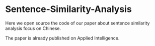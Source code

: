 # Sentence-Similarity-Analysis

Here we open source the code of our paper about sentence similarity analysis focus on Chinese.

The paper is already published on Applied Intelligence.
